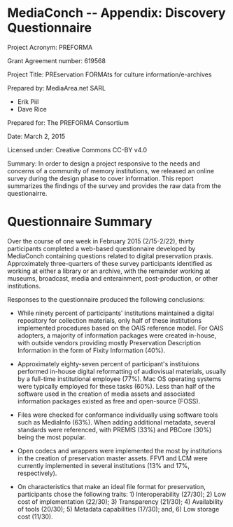 # MediaConch -- Appendix: Discovery Questionnaire

Project Acronym: PREFORMA

Grant Agreement number: 619568

Project Title: PREservation FORMAts for culture information/e-archives

Prepared by: MediaArea.net SARL

  - Erik Piil
  - Dave Rice

Prepared for: The PREFORMA Consortium

Date: March 2, 2015

Licensed under: Creative Commons CC-BY v4.0

Summary: In order to design a project responsive to the needs and concerns of a community of memory institutions, we released an online survey during the design phase to cover information. This report summarizes the findings of the survey and provides the raw data from the questionairre.

<!-- toc -->


# Questionnaire Summary

Over the course of one week in February 2015 (2/15-2/22), thirty participants completed a web-based questionnaire developed by MediaConch containing questions related to digital preservation praxis. Approximately three-quarters of these survey participants identified as working at either a library or an archive, with the remainder working at museums, broadcast, media and enterainment, post-production, or other institutions.

Responses to the questionnaire produced the following conclusions:

- While ninety percent of participants' institutions maintained a digital repository for collection materials, only half of these institutions implemented procedures based on the OAIS reference model. For OAIS adopters, a majority of information packages were created in-house, with outside vendors providing mostly Preservation Description Information in the form of Fixity Information (40%).

- Approximately eighty-seven percent of participant's instituions performed in-house digital reformatting of audiovisual materials, usually by a full-time institutional employee (77%). Mac OS operating systems were typically employed for these tasks (60%). Less than half of the software used in the creation of media assets and associated information packages existed as free and open-source (FOSS).

- Files were checked for conformance individually using software tools such as MediaInfo (63%). When adding additional metadata, several standards were referenced, with PREMIS (33%) and PBCore (30%) being the most popular.

- Open codecs and wrappers were implemented the most by institutions in the creation of preservation master assets. FFV1 and LCM were currently implemented in several institutions (13% and 17%, respectively).

- On characteristics that make an ideal file format for preservation, participants chose the following traits: 1) Interoperability (27/30); 2) Low cost of implementation (22/30); 3) Transparency (21/30); 4) Availability of tools (20/30); 5) Metadata capabilities (17/30); and, 6) Low storage cost (11/30).

